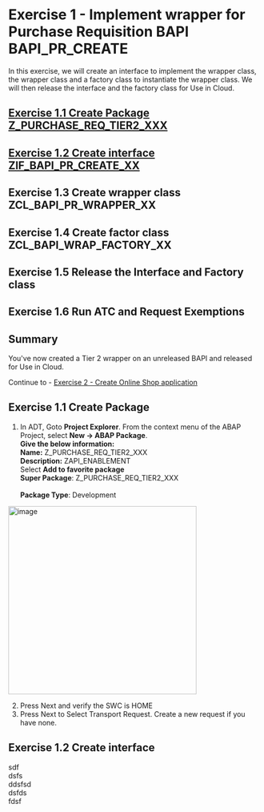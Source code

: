 # Exercise 1 - Implement wrapper for Purchase Requisition BAPI BAPI_PR_CREATE
In this exercise, we will create an interface to implement the wrapper class, the wrapper class and a factory class to instantiate the wrapper class. We will then release the interface and the factory class for Use in Cloud.

## [Exercise 1.1 Create Package Z_PURCHASE_REQ_TIER2_XXX](#exercise-11-create-package) 
## [Exercise 1.2 Create interface ZIF_BAPI_PR_CREATE_XX](#exercise-12-create-interface)
## Exercise 1.3 Create wrapper class ZCL_BAPI_PR_WRAPPER_XX 
## Exercise 1.4 Create factor class ZCL_BAPI_WRAP_FACTORY_XX
## Exercise 1.5 Release the Interface and Factory class
## Exercise 1.6 Run ATC and Request Exemptions
## Summary
You've now created a Tier 2 wrapper on an unreleased BAPI and released for Use in Cloud.

Continue to - [Exercise 2 - Create Online Shop application](../ex2/README.md)

## Exercise 1.1 Create Package
1. In ADT, Goto **Project Explorer**. From the context menu of the ABAP Project, select **New -> ABAP Package**.
<br>**Give the below information:**
<br>**Name:** Z_PURCHASE_REQ_TIER2_XXX
<br>**Description:** ZAPI_ENABLEMENT
<br>Select **Add to favorite package**
<br>**Super Package**: Z_PURCHASE_REQ_TIER2_XXX  
<br>**Package Type**: Development

<img width="376" alt="image" src="https://github.com/SAP-samples/teched2023-DT168/assets/102820487/c2910edc-df27-4b05-8238-7c856c6bb8ad">

2. Press Next and verify the SWC is HOME
3. Press Next to Select Transport Request. Create a new request if you have none.

## Exercise 1.2 Create interface
sdf
<br>dsfs
<br>ddsfsd
<br>dsfds
<br>fdsf
